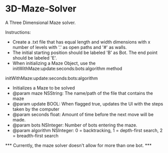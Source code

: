 3D-Maze-Solver
==============
A Three Dimensional Maze solver.

Instructions: 
- Create a .txt file that has equal length and width dimensions with x number of levels with '.' as open paths and '#' as walls.
- The initial starting position should be labeled 'B' as Bot. The end point should be labeled 'E'.
- When initializing a Maze Object, use the initWithMaze:update:seconds:bots:algorithm method 
 
initWithMaze:update:seconds:bots:algorithm
 - Initializes a Maze to be solved
 - @param maze NSString: The name/path of the file that contains the maze
 - @param update BOOL: When flagged true, updates the UI with the steps taken by the computer
 - @param seconds float: Amount of time before the next move will be made.
 - @param bots NSInteger: Number of bots entering the maze.
 - @param algorithm NSInteger: 0 = backtracking, 1 = depth-first search, 2 = breadth-first search
 
 *** Currently, the maze solver doesn't allow for more than one bot. ***
